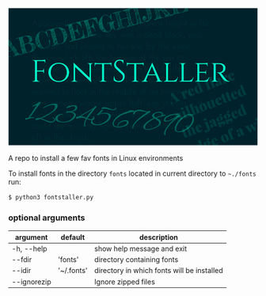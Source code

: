 ![](fontstaller-logo.png)

A repo to install a few fav fonts in Linux environments

To install fonts in the directory `fonts` located in current directory to `~./fonts` run:

```bash
$ python3 fontstaller.py
```

### optional arguments

|  argument     | default     | description                                |
|  --------     | -------     | -----------                                |
|  -h, --help   |             | show help message and exit                 |
|  --fdir       | 'fonts'     | directory containing fonts                 |
|  --idir       | '~/.fonts'  | directory in which fonts will be installed |
|  --ignorezip  |             | Ignore zipped files                        |
